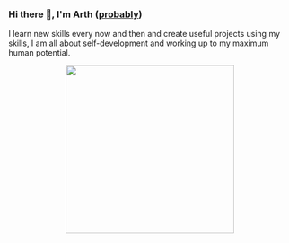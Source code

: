 ### Hi there 👋, I'm Arth ([probably](https://linkedin.com/in/probablyarth))
I learn new skills every now and then and create useful projects using my skills, I am all about self-development and working up to my maximum human potential.
<p align="center">
  <img src="https://github.com/probablyArth/probablyArth/blob/main/github.png" height=300>
</p>
